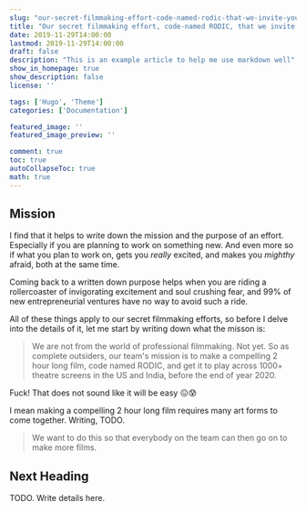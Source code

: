 ```yaml
---
slug: "our-secret-filmmaking-effort-code-named-rodic-that-we-invite-you-to-be-a-part-of"
title: "Our secret filmmaking effort, code-named RODIC, that we invite you to be a part of"
date: 2019-11-29T14:00:00
lastmod: 2019-11-29T14:00:00
draft: false
description: "This is an example article to help me use markdown well"
show_in_homepage: true
show_description: false
license: ''

tags: ['Hugo', 'Theme']
categories: ['Documentation']

featured_image: ''
featured_image_preview: ''

comment: true
toc: true
autoCollapseToc: true
math: true
---
```


## Mission

I find that it helps to write down the mission and the purpose of an effort. Especially if you are planning to work on something new. And even more so if what you plan to work on, gets you _really_ excited, and makes you _mighthy_ afraid, both at the same time.

<!--more-->

Coming back to a written down purpose helps when you are riding a rollercoaster of invigorating excitement and soul crushing fear, and 99% of new entrepreneurial ventures have no way to avoid such a ride.

All of these things apply to our secret filmmaking efforts, so before I delve into the details of it, let me start by writing down what the misson is:

> We are not from the world of professional filmmaking. Not yet. So as complete outsiders, our team's mission is to make a compelling 2 hour long film, code named RODIC, and get it to play across 1000+ theatre screens in the US and India, before the end of year 2020.

Fuck! That does not sound like it will be easy :confounded::cold_sweat:

I mean making a compelling 2 hour long film requires many art forms to come together. Writing, TODO.

> We want to do this so that everybody on the team can then go on to make more films.

## Next Heading

TODO. Write details here.

